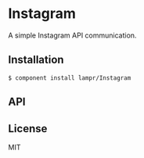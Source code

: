 
# Instagram

  A simple Instagram API communication.

## Installation

    $ component install lampr/Instagram

## API

   

## License

  MIT
